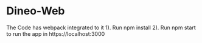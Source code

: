 # Dineo-Web

The Code has webpack integrated to it 
1). Run npm install
2). Run npm start to run the app in https://localhost:3000


